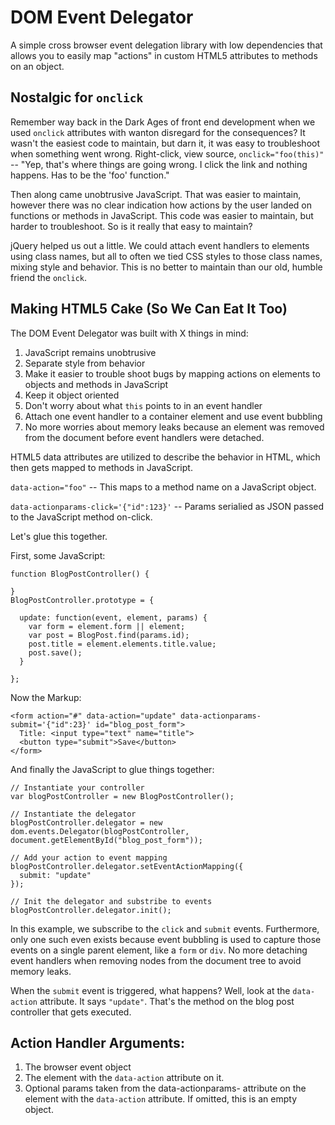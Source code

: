 # DOM Event Delegator

A simple cross browser event delegation library with low dependencies that allows you to easily map "actions" in custom HTML5 attributes to methods on an object.

## Nostalgic for `onclick`

Remember way back in the Dark Ages of front end development when we used `onclick` attributes with wanton disregard for the consequences? It wasn't the easiest code to maintain, but darn it, it was easy to troubleshoot when something went wrong. Right-click, view source, `onclick="foo(this)"` -- "Yep, that's where things are going wrong. I click the link and nothing happens. Has to be the 'foo' function."

Then along came unobtrusive JavaScript. That was easier to maintain, however there was no clear indication how actions by the user landed on functions or methods in JavaScript. This code was easier to maintain, but harder to troubleshoot. So is it really that easy to maintain?

jQuery helped us out a little. We could attach event handlers to elements using class names, but all to often we tied CSS styles to those class names, mixing style and behavior. This is no better to maintain than our old, humble friend the `onclick`.

## Making HTML5 Cake (So We Can Eat It Too)

The DOM Event Delegator was built with X things in mind:

1) JavaScript remains unobtrusive
2) Separate style from behavior
3) Make it easier to trouble shoot bugs by mapping actions on elements to objects and methods in JavaScript
4) Keep it object oriented
5) Don't worry about what `this` points to in an event handler
6) Attach one event handler to a container element and use event bubbling
7) No more worries about memory leaks because an element was removed from the document before event handlers were detached.

HTML5 data attributes are utilized to describe the behavior in HTML, which then gets mapped to methods in JavaScript.

`data-action="foo"` -- This maps to a method name on a JavaScript object.

`data-actionparams-click='{"id":123}'` -- Params serialied as JSON passed to the JavaScript method on-click.

Let's glue this together.

First, some JavaScript:

    function BlogPostController() {

    }
    BlogPostController.prototype = {

      update: function(event, element, params) {
        var form = element.form || element;
        var post = BlogPost.find(params.id);
        post.title = element.elements.title.value;
        post.save();
      }

    };

Now the Markup:

    <form action="#" data-action="update" data-actionparams-submit='{"id":23}' id="blog_post_form">
      Title: <input type="text" name="title">
      <button type="submit">Save</button>
    </form>

And finally the JavaScript to glue things together:

    // Instantiate your controller
    var blogPostController = new BlogPostController();

    // Instantiate the delegator
    blogPostController.delegator = new dom.events.Delegator(blogPostController, document.getElementById("blog_post_form"));
    
    // Add your action to event mapping
    blogPostController.delegator.setEventActionMapping({
      submit: "update"
    });

    // Init the delegator and substribe to events
    blogPostController.delegator.init();

In this example, we subscribe to the `click` and `submit` events. Furthermore, only one such even exists because event bubbling is used to capture those events on a single parent element, like a `form` or `div`. No more detaching event handlers when removing nodes from the document tree to avoid memory leaks.

When the `submit` event is triggered, what happens? Well, look at the `data-action` attribute. It says `"update"`. That's the method on the blog post controller that gets executed.

## Action Handler Arguments:

1) The browser event object
2) The element with the `data-action` attribute on it.
3) Optional params taken from the data-actionparams-<event type> attribute on the element with the `data-action` attribute. If omitted, this is an empty object.